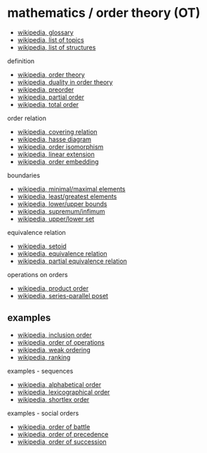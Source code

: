 
# mathematics / order theory (OT)

* [wikipedia, glossary](https://en.wikipedia.org/wiki/Order_theory_glossary)
* [wikipedia, list of topics](https://en.wikipedia.org/wiki/List_of_order_theory_topics)
* [wikipedia, list of structures](https://en.wikipedia.org/wiki/List_of_order_structures_in_mathematics)

definition

* [wikipedia, order theory](https://en.wikipedia.org/wiki/Order_theory)
* [wikipedia, duality in order theory](https://en.wikipedia.org/wiki/Duality_%28order_theory%29)
* [wikipedia, preorder](https://en.wikipedia.org/wiki/Preorder)
* [wikipedia, partial order](https://en.wikipedia.org/wiki/Partially_ordered_set)
* [wikipedia, total order](https://en.wikipedia.org/wiki/Total_order)

order relation

* [wikipedia, covering relation](https://en.wikipedia.org/wiki/Covering_relation)
* [wikipedia, hasse diagram](https://en.wikipedia.org/wiki/Hasse_diagram)
* [wikipedia, order isomorphism](https://en.wikipedia.org/wiki/Order_isomorphism)
* [wikipedia, linear extension](https://en.wikipedia.org/wiki/Linear_extension)
* [wikipedia, order embedding](https://en.wikipedia.org/wiki/Order_embedding)

boundaries

* [wikipedia, minimal/maximal elements](https://en.wikipedia.org/wiki/Maximal_and_minimal_elements)
* [wikipedia, least/greatest elements](https://en.wikipedia.org/wiki/Greatest_and_least_elements)
* [wikipedia, lower/upper bounds](https://en.wikipedia.org/wiki/Upper_and_lower_bounds)
* [wikipedia, supremum/infimum](https://en.wikipedia.org/wiki/Infimum_and_supremum)
* [wikipedia, upper/lower set](https://en.wikipedia.org/wiki/Upper_set)

equivalence relation

* [wikipedia, setoid](https://en.wikipedia.org/wiki/Setoid)
* [wikipedia, equivalence relation](https://en.wikipedia.org/wiki/Equivalence_relation)
* [wikipedia, partial equivalence relation](https://en.wikipedia.org/wiki/Partial_equivalence_relation)

operations on orders

* [wikipedia, product order](https://en.wikipedia.org/wiki/Product_order)
* [wikipedia, series-parallel poset](https://en.wikipedia.org/wiki/Series-parallel_partial_order)

## examples

* [wikipedia, inclusion order](https://en.wikipedia.org/wiki/Inclusion_order)
* [wikipedia, order of operations](https://en.wikipedia.org/wiki/Order_of_operations)
* [wikipedia, weak ordering](https://en.wikipedia.org/wiki/Weak_ordering)
* [wikipedia, ranking](https://en.wikipedia.org/wiki/Ranking)

examples - sequences

* [wikipedia, alphabetical order](https://en.wikipedia.org/wiki/Alphabetical_order)
* [wikipedia, lexicographical order](https://en.wikipedia.org/wiki/Lexicographical_order)
* [wikipedia, shortlex order](https://en.wikipedia.org/wiki/Shortlex_order)

examples - social orders

* [wikipedia, order of battle](https://en.wikipedia.org/wiki/Order_of_battle)
* [wikipedia, order of precedence](https://en.wikipedia.org/wiki/Order_of_precedence)
* [wikipedia, order of succession](https://en.wikipedia.org/wiki/Order_of_succession)
